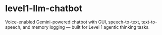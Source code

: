 # level1-llm-chatbot
Voice-enabled Gemini-powered chatbot with GUI, speech-to-text, text-to-speech, and memory logging — built for Level 1 agentic thinking tasks.
